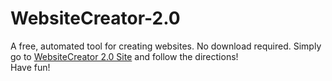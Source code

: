 # WebsiteCreator-2.0
 A free, automated tool for creating websites. No download required. Simply go to [WebsiteCreator 2.0 Site](https://lukaspalm.github.io/WebsiteCreator-2.0/index.html) and follow the directions!  
 Have fun!
